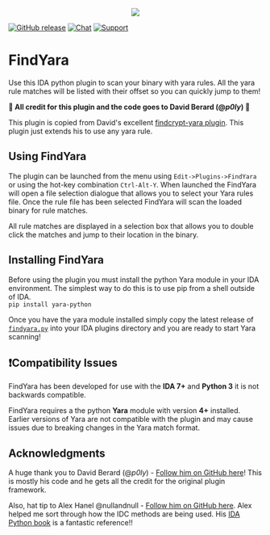 <p align="center">
<img src="https://user-images.githubusercontent.com/5906222/133688671-d830f2e2-b8d4-4238-a5dd-02808984ae36.gif">
</p>

[![GitHub release](https://img.shields.io/github/v/release/oalabs/findyara-ida.svg)](https://github.com/OALabs/findyara-ida/releases) [![Chat](https://img.shields.io/badge/chat-Discord-blueviolet)](https://discord.gg/cw4U3WHvpn) [![Support](https://img.shields.io/badge/Support-Patreon-FF424D)](https://www.patreon.com/oalabs)

# FindYara
Use this IDA python plugin to scan your binary with yara rules. All the yara rule matches will be listed with their offset so you can quickly jump to them!  

**:beers: All credit for this plugin and the code goes to David Berard (@_p0ly_) :beers:**

This plugin is copied from David's excellent [findcrypt-yara plugin](https://github.com/polymorf/findcrypt-yara). This plugin just extends his to use any yara rule. 

## Using FindYara
The plugin can be launched from the menu using `Edit->Plugins->FindYara` or using the hot-key combination `Ctrl-Alt-Y`. When launched the FindYara will open a file selection dialogue that allows you to select your Yara rules file. Once the rule file has been selected FindYara will scan the loaded binary for rule matches. 

All rule matches are displayed in a selection box that allows you to double click the matches and jump to their location in the binary. 

## Installing FindYara 
Before using the plugin you must install the python Yara module in your IDA environment. The simplest way to do this is to use pip from a shell outside of IDA.  
`pip install yara-python`

Once you have the yara module installed simply copy the latest release of [`findyara.py`](https://github.com/OALabs/findyara-ida/releases) into your IDA plugins directory and you are ready to start Yara scanning!

## ❗Compatibility Issues
FindYara has been developed for use with the __IDA 7+__ and __Python 3__ it is not backwards compatible. 

FindYara requires a the python **Yara** module with version **4+** installed. Earlier versions of Yara are not compatible with the plugin and may cause issues due to breaking changes in the Yara match format. 

## Acknowledgments
A huge thank you to David Berard (@_p0ly_) - [Follow him on GitHub here](https://github.com/polymorf/)! This is mostly his code and he gets all the credit for the original plugin framework.

Also, hat tip to Alex Hanel @nullandnull - [Follow him on GitHub here](https://github.com/alexander-hanel). Alex helped me sort through how the IDC methods are being used. His [IDA Python book](https://leanpub.com/IDAPython-Book) is a fantastic reference!!

